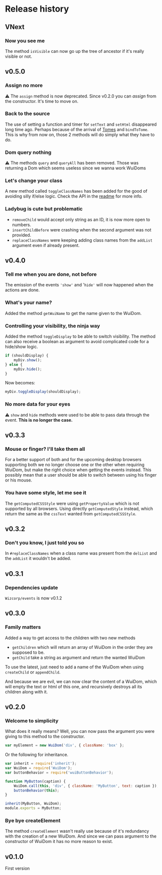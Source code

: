 # Release history

## VNext

### Now you see me
The method `isVisible` can now go up the tree of ancestor if it's really visible or not.


## v0.5.0

### Assign no more
:warning: The `assign` method is now deprecated.
Since v0.2.0 you can _assign_ from the constructor.
It's time to move on.

### Back to the source
The use of setting a function and timer for `setText` and `setHtml` disappeared long time ago.
Perhaps because of the arrival of [Tomes](https://github.com/Wizcorp/node-tomes) and `bindToTome`.
This is why from now on, those 2 methods will do simply what they have to do.

### Dom query nothing
:warning: The methods `query` and `queryAll` has been removed.
Those was returning a Dom which seems useless since we wanna work WuiDoms

### Let's change your class
A new method called `toggleClassNames` has been added for the good of avoiding silly if/else logic.
Check the API in the [readme](README.md#toggledisplay) for more info.

### Ladybug is cute but problematic
- `removeChild` would accept only string as an ID, it is now more open to numbers.
- `insertChildBefore` were crashing when the second argument was not provided.
- `replaceClassNames` were keeping adding class names from the `addList` argument even if already present.


## v0.4.0

### Tell me when you are done, not before
The emission of the events `'show'` and '`hide'` will now happened when the actions are done.

### What's your name?
Added the method `getWuiName` to get the name given to the WuiDom.

### Controlling your visibility, the ninja way
Added the method `toggleDisplay` to be able to switch visibility.
The method can also receive a boolean as argument to avoid complicated code for a hide/show logic.
```javascript
if (shouldDisplay) {
    myDiv.show();
} else {
    myDiv.hide();
}
```
Now becomes:
```javascript
myDiv.toggleDisplay(shouldDisplay);
```

### No more data for your eyes
:warning: `show` and `hide` methods were used to be able to pass data through the event.
 **This is no longer the case.**


## v0.3.3

### Mouse or finger? I'll take them all
For a better support of both and for the upcoming desktop browsers supporting both we no longer choose one
or the other when requiring WuiDom, but make the right choice when getting the events instead.
This possibly mean that a user should be able to switch between using his finger or his mouse.

### You have some style, let me see it
The `getComputedCSSStyle` were using `getPropertyValue` which is not supported by all browsers.
Using directly `getComputedStyle` instead, which return the same as the `cssText` wanted from `getComputedCSSStyle`.


## v0.3.2

### Don't you know, I just told you so
In `#replaceClassNames` when a class name was present from the `delList` and the `addList` it wouldn't be added.


## v0.3.1

### Dependencies update
`Wizcorp/events` is now v0.1.2


## v0.3.0

### Family matters
Added a way to get access to the children with two new methods
- `getChildren` which will return an array of WuiDom in the order they are supposed to be.
- `getChild` take a string as argument and return the wanted WuiDom

To use the latest, just need to add a name of the WuiDom when using `createChild` or `appendChild`.

And because we are evil, we can now clear the content of a WuiDom, which will empty the text or html of this one,
and recursively destroys all its children along with it.


## v0.2.0

### Welcome to simplicity
What does it really means?
Well, you can now pass the argument you were giving to this method to the constructor.
```javascript
var myElement = new WuiDom('div', { className: 'box' };
```
Or the following for inheritance.

```javascript
var inherit = require('inherit');
var WuiDom = require('WuiDom');
var buttonBehavior = require('wuiButtonBehavior');

function MyButton(caption) {
	WuiDom.call(this, 'div', { className: 'MyButton', text: caption });
	buttonBehavior(this);
}

inherit(MyButton, WuiDom);
module.exports = MyButton;
```


### Bye bye createElement
The method `createElement` wasn't really use because of it's redundancy with the creation of a new WuiDom.
And since we can pass argument to the constructor of WuiDom it has no more reason to exist.

## v0.1.0

First version
